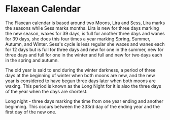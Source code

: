 # Flaxean Calendar

The Flaxean calendar is based around two Moons, Lira and Sess, Lira marks the seasons while Sess marks months. Lira is new for three days marking the new season, waxes for 39 days, is full for another three days and wanes for 39 days, she does this four times a year marking Spring, Summer, Autumn, and Winter. Sess's cycle is less regular she waxes and wanes each for 12 days but is full for three days and new for one in the summer, new for three days and full for one in the winter and full and new for two days each in the spring and autumn.

The old year is said to end during the winter darkness, a period of three days at the beginning of winter when both moons are new, and the new year is considered to have begun three days later when both moons are waxing. This period is known as the Long Night for it is also the three days of the year when the days are shortest.

Long night - three days marking the time from one year ending and another beginning. This occurs between the 333rd day of the ending year and the first day of the new one.
